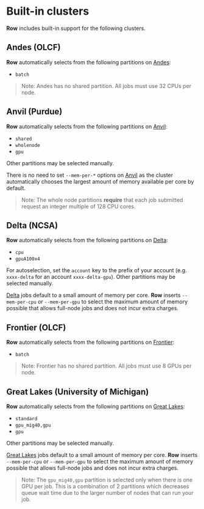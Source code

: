 # Built-in clusters

**Row** includes built-in support for the following clusters.

## Andes (OLCF)

**Row** automatically selects from the following partitions on [Andes]:
* `batch`

> Note: Andes has no shared partition. All jobs must use 32 CPUs per node.

[Andes]: https://docs.olcf.ornl.gov/systems/andes_user_guide.html

## Anvil (Purdue)

**Row** automatically selects from the following partitions on [Anvil]:
* `shared`
* `wholenode`
* `gpu`

Other partitions may be selected manually.

There is no need to set `--mem-per-*` options on [Anvil] as the cluster automatically
chooses the largest amount of memory available per core by default.

> Note: The whole node partitions **require** that each job submitted request an
> integer multiple of 128 CPU cores.

[Anvil]: https://www.rcac.purdue.edu/knowledge/anvil

## Delta (NCSA)

**Row** automatically selects from the following partitions on [Delta]:
* `cpu`
* `gpuA100x4`

For autoselection, set the `account` key to the prefix of your account (e.g. `xxxx-delta` for an account `xxxx-delta-gpu`). Other partitions may be selected manually.

[Delta] jobs default to a small amount of memory per core. **Row** inserts
`--mem-per-cpu` or `--mem-per-gpu` to select the maximum amount of memory possible that
allows full-node jobs and does not incur extra charges.

[Delta]: https://docs.ncsa.illinois.edu/systems/delta

## Frontier (OLCF)

**Row** automatically selects from the following partitions on [Frontier]:
* `batch`

> Note: Frontier has no shared partition. All jobs must use 8 GPUs per node.

[Frontier]: https://docs.olcf.ornl.gov/systems/frontier_user_guide.html#


## Great Lakes (University of Michigan)

**Row** automatically selects from the following partitions on [Great Lakes]:
* `standard`
* `gpu_mig40,gpu`
* `gpu`

Other partitions may be selected manually.

[Great Lakes] jobs default to a small amount of memory per core. **Row** inserts
`--mem-per-cpu` or `--mem-per-gpu` to select the maximum amount of memory possible that
allows full-node jobs and does not incur extra charges.

> Note: The `gpu_mig40,gpu` partition is selected only when there is one GPU per job.
> This is a combination of 2 partitions which decreases queue wait time due to the
> larger number of nodes that can run your job.

[Great Lakes]: https://its.umich.edu/advanced-research-computing/high-performance-computing/great-lakes
